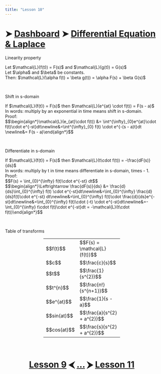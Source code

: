 ```yaml
---
title: "Lesson 10"
---
```


# ➤ [Dashboard]() ➤ [Differential Equation & Laplace](Differential%20Equation%20&%20Laplace/Differential%20Equation%20&%20Laplace.md)

<div class="note">
    <p class="note-head highlight-salmon">Linearity property</p>
    <p class="note-bg">
        Let $\mathcal{L}(f(t)) = F(s)$ and $\mathcal{L}(g(t)) = G(s)$<br>
        Let $\alpha$ and $\beta$ be constants.<br>
        Then: $\mathcal{L}(\alpha f(t) + \beta g(t)) = \alpha F(s) + \beta G(s)$
    </p>
</div>
<br>

<div class="note">
    <p class="note-head highlight-salmon">Shift in s-domain</p>
    <p class="note-bg">
        If $\mathcal{L}(f(t)) = F(s)$ then $\mathcal{L}(e^{at} \cdot f(t)) = F(s - a)$<br>
        <span class="salmon bold">In words: multiply by an exponential in time means shift in s-domain.</span><br>
        Proof:<br>
        $$\begin{align*}\mathcal{L}(e_{at}\cdot f(t)) &= \int^{\infty}_{0}e^{at}\cdot f(t)\cdot e^{-st}dt\newline&=\int^{\infty}_{0} f(t) \cdot e^{-(s - a)t}dt \newline&= F(s - a)\end{align*}$$
    </p>
</div>
<br>

<div class="note">
    <p class="note-head highlight-salmon">Differentiate in s-domain</p>
    <p class="note-bg">
        If $\mathcal{L}(f(t)) = F(s)$ then $\mathcal{L}(t\cdot f(t)) = -\frac{dF(s)}{ds}$<br>
        <span class="salmon bold">In words: multiply by t in time means differentiate in s-domain, times - 1.</span><br>
        Proof:<br>
        $$F(s) = \int_{0}^{\infty} f(t)\cdot e^{-st} dt$$
        $$\begin{align*}\Leftrightarrow \frac{dF(s)}{ds} &= \frac{d}{ds}\int_{0}^{\infty} f(t) \cdot e^{-st}dt\newline&=\int_{0}^{\infty} \frac{d}{ds}f(t)\cdot e^{-st} dt\newline&=\int_{0}^{\infty} f(t)\cdot \frac{d}{ds}e^{-st}dt\newline&=\int_{0}^{\infty} f(t)\cdot (-t) \cdot e^{-st}dt\newline&=-\int_{0}^{\infty} t\cdot f(t)\cdot e^{-st}dt = -\mathcal{L}(t\cdot f(t))\end{align*}$$
    </p>
</div>
<br>

<div class="note">
    <p class="note-head highlight-fushia">Table of transforms</p>
    <div class="note-bg">
        <center><table style="width: 50%">
	        <tr>
		        <td>$$f(t)$$</td>
		        <td>$$F(s) = \mathcal{L}(f(t))$$</td>
	        </tr>
	        <tr>
		        <td>$$c$$</td>
		        <td>$$\frac{c}{s}$$</td>
	        </tr>
	        <tr>
		        <td>$$t$$</td>
		        <td>$$\frac{1}{s^{2}}$$</td>
	        </tr>
	        <tr>
		        <td>$$t^{n}$$</td>
		        <td>$$\frac{n!}{s^{n+1}}$$</td>
	        </tr>
	        <tr>
		        <td>$$e^{at}$$</td>
		        <td>$$\frac{1}{s - a}$$</td>
	        </tr>
	        <tr>
		        <td>$$sin(at)$$</td>
		        <td>$$\frac{a}{s^{2} + a^{2}}$$</td>
	        </tr>
	        <tr>
		        <td>$$cos(at)$$</td>
		        <td>$$\frac{s}{s^{2} + a^{2}}$$</td>
	        </tr>
        </table></center>
    </div>
</div>
<br>

# <center><a href="../Lesson-9">Lesson 9</a> ⮜ <a href="../Lesson-10">...</a> ⮞ <a href="../Lesson-11">Lesson 11</a></center>
